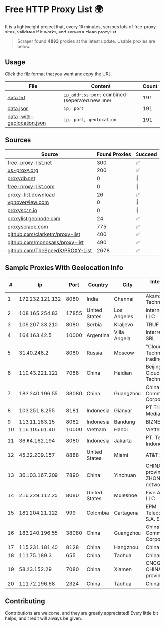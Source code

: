 
# Free HTTP Proxy List 🌍

It is a lightweight project that, every 10 minutes, scrapes lots of free-proxy sites, validates if it works, and serves a clean proxy list.


> Scraper found **4893** proxies at the latest update. Usable proxies are below.

## Usage

Click the file format that you want and copy the URL.


|File|Content|Count|
|----|-------|-----|
|[data.txt](https://raw.githubusercontent.com/themiralay/Proxy-List-World/master/data.txt)|`ip_address:port` combined (seperated new line)|191|
|[data.json](https://raw.githubusercontent.com/themiralay/Proxy-List-World/master/data.json)|`ip, port`|191|
|[data-with-geolocation.json](https://raw.githubusercontent.com/themiralay/Proxy-List-World/master/data-with-geolocation.json)|`ip, port, geolocation`|191|

## Sources

|Source|Found Proxies|Succeed|
|------|-------------|-------|
|[free-proxy-list.net](https://free-proxy-list.net)|300|✅|
|[us-proxy.org](https://www.us-proxy.org)|200|✅|
|[proxydb.net](http://proxydb.net)|0|🚫|
|[free-proxy-list.com](https://free-proxy-list.com/?page=&port=&type%5B%5D=http&type%5B%5D=https&up_time=0&search=Search)|0|🚫|
|[proxy-list.download](https://www.proxy-list.download/HTTP)|26|✅|
|[vpnoverview.com](https://vpnoverview.com/privacy/anonymous-browsing/free-proxy-servers)|0|🚫|
|[proxyscan.io](https://www.proxyscan.io)|0|🚫|
|[proxylist.geonode.com](https://proxylist.geonode.com/api/proxy-list?limit=300&page=1&sort_by=lastChecked&sort_type=desc&protocols=http,https)|24|✅|
|[proxyscrape.com](https://api.proxyscrape.com/v2/?request=displayproxies&protocol=http&timeout=10000&country=all&ssl=all&anonymity=all)|775|✅|
|[github.com/clarketm/proxy-list](https://raw.githubusercontent.com/clarketm/proxy-list/master/proxy-list-raw.txt)|400|✅|
|[github.com/monosans/proxy-list](https://raw.githubusercontent.com/monosans/proxy-list/main/proxies/http.txt)|490|✅|
|[github.com/TheSpeedX/PROXY-List](https://raw.githubusercontent.com/TheSpeedX/PROXY-List/master/http.txt)|2678|✅|


## Sample Proxies With Geolocation Info

|#|Ip|Port|Country|City|Internet Service Provider|
|-|--|----|-------|----|-------------------------|
|1|172.232.121.132|8080|India|Chennai|Akamai Technologies, Inc.|
|2|108.165.254.83|17855|United States|Los Angeles|Internet Utilities NA LLC|
|3|109.207.33.210|8080|Serbia|Kraljevo|TRUF d.o.o|
|4|164.163.42.5|10000|Argentina|Villa Ángela|Interret Villa Angela SRL|
|5|31.40.248.2|8080|Russia|Moscow|"Cloud Technologies" LLC trading as Cloud.ru|
|6|110.43.221.121|7088|China|Haidian|Beijing Kingsoft Cloud Internet Technology Co|
|7|183.240.196.55|38080|China|Guangzhou|China Mobile Communications Corporation|
|8|103.251.8.255|8181|Indonesia|Gianyar|PT Trika Global Media|
|9|113.11.183.15|8082|Indonesia|Bandung|BIZNET|
|10|116.105.61.40|10000|Vietnam|Hanoi|Viettel Corporation|
|11|36.64.162.194|8080|Indonesia|Jakarta|PT. Telekomunikasi Indonesia|
|12|45.22.209.157|8888|United States|Miami|AT&T Services, Inc.|
|13|36.103.167.209|7890|China|Yinchuan|CHINANET NINGXIA province ZHONGWEI IDC network|
|14|216.229.112.25|8080|United States|Muleshoe|Five Area Systems, LLC|
|15|181.204.21.122|999|Colombia|Cartagena|EPM Telecomunicaciones S.A. E.S.P.|
|16|183.240.196.55|38080|China|Guangzhou|China Mobile Communications Corporation|
|17|115.231.181.40|8128|China|Hangzhou|China Telecom|
|18|111.75.189.3|655|China|Taohua|Chinanet|
|19|58.23.152.29|7080|China|Xiamen|CNCGroup CHINA169 FuJian province network|
|20|111.72.196.68|2324|China|Taohua|Chinanet|



## Contributing

Contributions are welcome, and they are greatly appreciated! Every
little bit helps, and credit will always be given.

